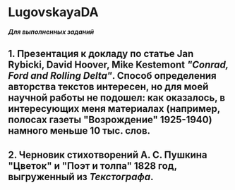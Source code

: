 # LugovskayaDA
***Для выполненных заданий***
## 1. **Презентация к докладу** по статье Jan Rybicki, David Hoover, Mike Kestemont *"Conrad, Ford and Rolling Delta"*. Способ определения авторства текстов интересен, но для моей научной работы не подошел: как оказалось, в интересующих меня материалах (например, полосах газеты "Возрождение" 1925-1940) намного меньше 10 тыс. слов.
## 2. **Черновик стихотворений А. С. Пушкина "Цветок" и "Поэт и толпа"** 1828 год, выгруженный из *Текстографа*. 
